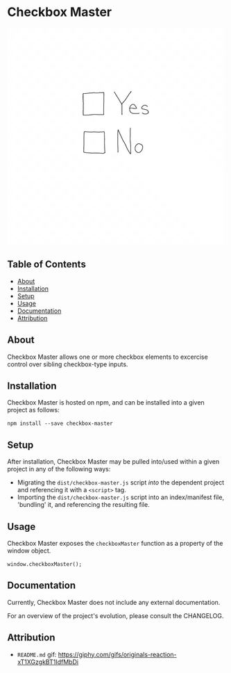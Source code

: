 # Checkbox Master

![CheckboxMaster](https://raw.githubusercontent.com/jrmykolyn/checkbox-master/master/checkbox-master.gif)

## Table of Contents
- [About](#about)
- [Installation](#installation)
- [Setup](#setup)
- [Usage](#usage)
- [Documentation](#documentation)
- [Attribution](#attribution)

## About
Checkbox Master allows one or more checkbox elements to excercise control over sibling checkbox-type inputs.

## Installation
Checkbox Master is hosted on npm, and can be installed into a given project as follows:

```
npm install --save checkbox-master
```

## Setup
After installation, Checkbox Master may be pulled into/used within a given project in any of the following ways:

- Migrating the `dist/checkbox-master.js` script *into* the dependent project and referencing it with a `<script>` tag.
- Importing the `dist/checkbox-master.js` script into an index/manifest file, 'bundling' it, and referencing the resulting file.

## Usage
Checkbox Master exposes the `checkboxMaster` function as a property of the window object.

```
window.checkboxMaster();
```

## Documentation
Currently, Checkbox Master does not include any external documentation.

For an overview of the project's evolution, please consult the CHANGELOG.

## Attribution
- `README.md` gif: https://giphy.com/gifs/originals-reaction-xT1XGzgkBT1IdfMbDi
